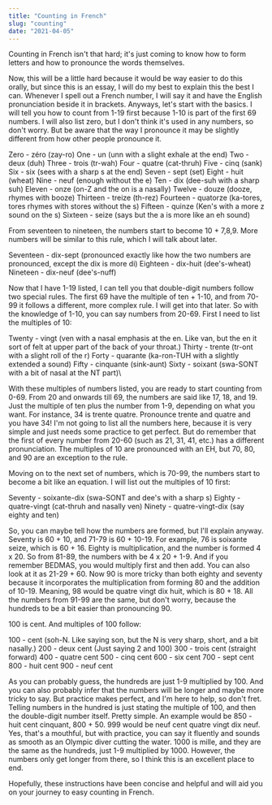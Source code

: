 ```yaml
---
title: "Counting in French"
slug: "counting"
date: "2021-04-05"
---
```


Counting in French isn't that hard; it's just coming to know how to form letters and how to pronounce the words themselves.

Now, this will be a little hard because it would be way easier to do this orally, but since this is an essay, I will do my best to explain this the best I can. Whenever I spell out a French number, I will say it and have the English pronunciation beside it in brackets. Anyways, let's start with the basics.
I will tell you how to count from 1-19 first because 1-10 is part of the first 69 numbers. I will also list zero, but I don't think it's used in any numbers, so don't worry. But be aware that the way I pronounce it may be slightly different from how other people pronounce it.

Zero - zéro (zay-ro)
One - un (unn with a slight exhale at the end)
Two - deux (duh)
Three - trois (tr-wah)
Four - quatre (cat-thruh)
Five - cinq (sank)
Six - six (sees with a sharp s at the end)
Seven - sept (set)
Eight - huit (wheat)
Nine - neuf (enough without the e)
Ten - dix (dee-suh with a sharp suh)
Eleven - onze (on-Z and the on is a nasally)
Twelve - douze (dooze, rhymes with booze)
Thirteen - treize (th-rez)
Fourteen - quatorze (ka-tores, tores rhymes with stores without the s)
Fifteen - quinze (Ken's with a more z sound on the s)
Sixteen - seize (says but the a is more like an eh sound)

From seventeen to nineteen, the numbers start to become 10 + 7,8,9. More numbers will be similar to this rule, which I will talk about later.

Seventeen - dix-sept (pronounced exactly like how the two numbers are pronounced, except the dix is more di)
Eighteen - dix-huit (dee's-wheat)
Nineteen - dix-neuf (dee's-nuff)

Now that I have 1-19 listed, I can tell you that double-digit numbers follow two special rules. The first 69 have the multiple of ten + 1-10, and from 70-99 it follows a different, more complex rule. I will get into that later. So with the knowledge of 1-10, you can say numbers from 20-69. 
First I need to list the multiples of 10:

Twenty - vingt (ven with a nasal emphasis at the en. Like van, but the en it sort of felt at upper part of the back of your throat.)
Thirty - trente (tr-ont with a slight roll of the r)
Forty - quarante (ka-ron-TUH with a slightly extended a sound)
Fifty - cinquante (sink-aunt)
Sixty - soixant (swa-SONT with a bit of nasal at the NT part)\

With these multiples of numbers listed, you are ready to start counting from 0-69. From 20 and onwards till 69, the numbers are said like 17, 18, and 19. Just the multiple of ten plus the number from 1-9, depending on what you want. For instance, 34 is trente quatre. Pronounce trente and quatre and you have 34! I'm not going to list all the numbers here, because it is very simple and just needs some practice to get perfect. But do remember that the first of every number from 20-60 (such as 21, 31, 41, etc.) has a different pronunciation. The multiples of 10 are pronounced with an EH, but 70, 80, and 90 are an exception to the rule.

Moving on to the next set of numbers, which is 70-99, the numbers start to become a bit like an equation. I will list out the multiples of 10 first:

Seventy - soixante-dix (swa-SONT and dee's with a sharp s)
Eighty -  quatre-vingt (cat-thruh and nasally ven)
Ninety - quatre-vingt-dix (say eighty and ten)

So, you can maybe tell how the numbers are formed, but I'll explain anyway. Seventy is 60 + 10, and 71-79 is 60 + 10-19. For example, 76 is soixante seize, which is 60 + 16. Eighty is multiplication, and the number is formed 4 x 20. So from 81-89, the numbers with be 4 x 20 + 1-9. And if you remember BEDMAS, you would multiply first and then add. You can also look at it as 21-29 + 60. Now 90 is more tricky than both eighty and seventy because it incorporates the multiplication from forming 80 and the addition of 10-19. Meaning, 98 would be quatre vingt dix huit, which is 80 + 18. All the numbers from 91-99 are the same, but don't worry, because the hundreds to be a bit easier than pronouncing 90. 

100 is cent. And multiples of 100 follow:

100 - cent (soh-N. Like saying son, but the N is very sharp, short, and a bit nasally.)
200 - deux cent (Just saying 2 and 100)
300 - trois cent (straight forward)
400 - quatre cent
500 - cinq cent
600 - six cent
700 - sept cent
800 - huit cent
900 - neuf cent

As you can probably guess, the hundreds are just 1-9 multiplied by 100. And you can also probably infer that the numbers will be longer and maybe more tricky to say. But practice makes perfect, and I'm here to help, so don't fret. Telling numbers in the hundred is just stating the multiple of 100, and then the double-digit number itself. Pretty simple. An example would be 850 - huit cent cinquant, 800 + 50. 999 would be neuf cent quatre vingt dix neuf. Yes, that's a mouthful, but with practice, you can say it fluently and sounds as smooth as an Olympic diver cutting the water. 1000 is mille, and they are the same as the hundreds, just 1-9 multiplied by 1000. However, the numbers only get longer from there, so I think this is an excellent place to end.

Hopefully, these instructions have been concise and helpful and will aid you on your journey to easy counting in French.
